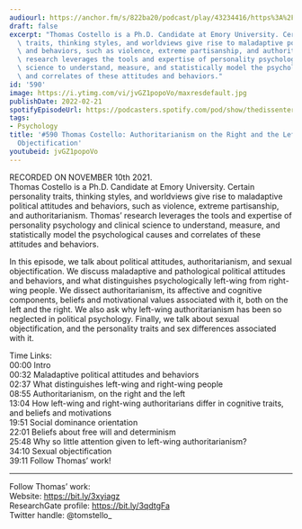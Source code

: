 ```yaml
---
audiourl: https://anchor.fm/s/822ba20/podcast/play/43234416/https%3A%2F%2Fd3ctxlq1ktw2nl.cloudfront.net%2Fstaging%2F2021-10-12%2Ff0203b15-d3bc-e1df-b1db-eedfddfc7ef1.m4a
draft: false
excerpt: "Thomas Costello is a Ph.D. Candidate at Emory University. Certain personality\
  \ traits, thinking styles, and worldviews give rise to maladaptive political attitudes\
  \ and behaviors, such as violence, extreme partisanship, and authoritarianism. Thomas\u2019\
  \ research leverages the tools and expertise of personality psychology and clinical\
  \ science to understand, measure, and statistically model the psychological causes\
  \ and correlates of these attitudes and behaviors."
id: '590'
image: https://i.ytimg.com/vi/jvGZ1popoVo/maxresdefault.jpg
publishDate: 2022-02-21
spotifyEpisodeUrl: https://podcasters.spotify.com/pod/show/thedissenter/episodes/590-Thomas-Costello-Authoritarianism-on-the-Right-and-the-Left--and-Sexual-Objectification-e1a5tlg
tags:
- Psychology
title: '#590 Thomas Costello: Authoritarianism on the Right and the Left, and Sexual
  Objectification'
youtubeid: jvGZ1popoVo
---
```

<div class="timelinks">

RECORDED ON NOVEMBER 10th 2021.  
Thomas Costello is a Ph.D. Candidate at Emory University. Certain personality traits, thinking styles, and worldviews give rise to maladaptive political attitudes and behaviors, such as violence, extreme partisanship, and authoritarianism. Thomas’ research leverages the tools and expertise of personality psychology and clinical science to understand, measure, and statistically model the psychological causes and correlates of these attitudes and behaviors.

In this episode, we talk about political attitudes, authoritarianism, and sexual objectification. We discuss maladaptive and pathological political attitudes and behaviors, and what distinguishes psychologically left-wing from right-wing people. We dissect authoritarianism, its affective and cognitive components, beliefs and motivational values associated with it, both on the left and the right. We also ask why left-wing authoritarianism has been so neglected in political psychology. Finally, we talk about sexual objectification, and the personality traits and sex differences associated with it.

Time Links:  
<time>00:00</time> Intro  
<time>00:32</time> Maladaptive political attitudes and behaviors  
<time>02:37</time> What distinguishes left-wing and right-wing people  
<time>08:55</time> Authoritarianism, on the right and the left  
<time>13:04</time> How left-wing and right-wing authoritarians differ in cognitive traits, and beliefs and motivations  
<time>19:51</time> Social dominance orientation  
<time>22:01</time> Beliefs about free will and determinism  
<time>25:48</time> Why so little attention given to left-wing authoritarianism?  
<time>34:10</time> Sexual objectification  
<time>39:11</time> Follow Thomas’ work!

---

Follow Thomas’ work:  
Website: https://bit.ly/3xyiagz  
ResearchGate profile: https://bit.ly/3qdtgFa  
Twitter handle: @tomstello_
</div>

